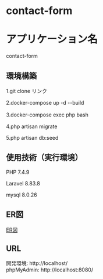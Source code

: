 # contact-form

# アプリケーション名
contact-form

## 環境構築
1.git clone リンク  

2.docker-compose up -d --build  

3.docker-compose exec php bash　

4.php artisan migrate  

5.php artisan db:seed

## 使用技術（実行環境）
PHP 7.4.9  

Laravel  8.83.8  

mysql 8.0.26 

## ER図
[ER図](index.drawio.png)

## URL  

開発環境: http://localhost/  
phpMyAdmin: http://localhost:8080/




